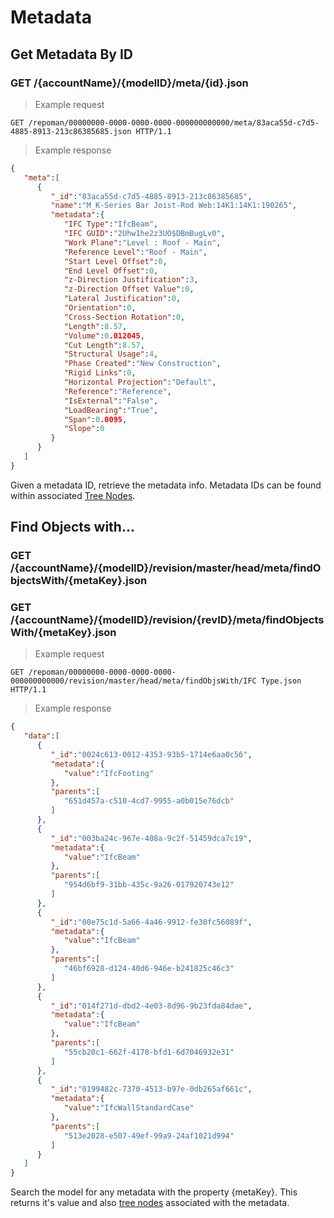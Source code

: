 # Metadata
## Get Metadata By ID
### GET /{accountName}/{modelID}/meta/{id}.json

> Example request 

```http
GET /repoman/00000000-0000-0000-0000-000000000000/meta/83aca55d-c7d5-4885-8913-213c86385685.json HTTP/1.1
```

>Example response

```json
{
   "meta":[
      {
         "_id":"83aca55d-c7d5-4885-8913-213c86385685",
         "name":"M_K-Series Bar Joist-Rod Web:14K1:14K1:190265",
         "metadata":{
            "IFC Type":"IfcBeam",
            "IFC GUID":"2Uhw1he2z3UO$DBmBugLv0",
            "Work Plane":"Level : Roof - Main",
            "Reference Level":"Roof - Main",
            "Start Level Offset":0,
            "End Level Offset":0,
            "z-Direction Justification":3,
            "z-Direction Offset Value":0,
            "Lateral Justification":0,
            "Orientation":0,
            "Cross-Section Rotation":0,
            "Length":8.57,
            "Volume":0.012045,
            "Cut Length":8.57,
            "Structural Usage":4,
            "Phase Created":"New Construction",
            "Rigid Links":0,
            "Horizontal Projection":"Default",
            "Reference":"Reference",
            "IsExternal":"False",
            "LoadBearing":"True",
            "Span":0.0095,
            "Slope":0
         }
      }
   ]
}
```
Given a metadata ID, retrieve the metadata info. Metadata IDs can be found within associated [Tree Nodes](#tree-node). 

## Find Objects with...
### GET /{accountName}/{modelID}/revision/master/head/meta/findObjectsWith/{metaKey}.json
### GET /{accountName}/{modelID}/revision/{revID}/meta/findObjectsWith/{metaKey}.json

> Example request 

```http
GET /repoman/00000000-0000-0000-0000-000000000000/revision/master/head/meta/findObjsWith/IFC Type.json HTTP/1.1
```

>Example response

```json
{
   "data":[
      {
         "_id":"0024c613-0012-4353-93b5-1714e6aa0c56",
         "metadata":{
            "value":"IfcFooting"
         },
         "parents":[
            "651d457a-c510-4cd7-9955-a0b015e76dcb"
         ]
      },
      {
         "_id":"003ba24c-967e-408a-9c2f-51459dca7c19",
         "metadata":{
            "value":"IfcBeam"
         },
         "parents":[
            "954d6bf9-31bb-435c-9a26-017920743e12"
         ]
      },
      {
         "_id":"00e75c1d-5a66-4a46-9912-fe30fc56089f",
         "metadata":{
            "value":"IfcBeam"
         },
         "parents":[
            "46bf6928-d124-40d6-946e-b241825c46c3"
         ]
      },
      {
         "_id":"014f271d-dbd2-4e03-8d96-9b23fda84dae",
         "metadata":{
            "value":"IfcBeam"
         },
         "parents":[
            "55cb20c1-662f-4178-bfd1-6d7046932e31"
         ]
      },
      {
         "_id":"0199482c-7370-4513-b97e-0db265af661c",
         "metadata":{
            "value":"IfcWallStandardCase"
         },
         "parents":[
            "513e2028-e507-49ef-99a9-24af1021d994"
         ]
      }
   ]
}
```
Search the model for any metadata with the property {metaKey}. This returns it's value and also [tree nodes](#tree-node) associated with the metadata.
